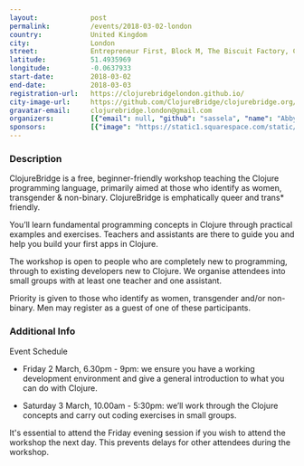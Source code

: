 ```yaml
---
layout:             post
permalink:          /events/2018-03-02-london
country:            United Kingdom
city:               London
street:             Entrepreneur First, Block M, The Biscuit Factory, Clements Road
latitude:           51.4935969
longitude:          -0.0637933
start-date:         2018-03-02
end-date:           2018-03-03
registration-url:   https://clojurebridgelondon.github.io/
city-image-url:     https://github.com/ClojureBridge/clojurebridge.org/raw/master/app/assets/images/events/london.jpg
gravatar-email:     clojurebridge.london@gmail.com
organizers:         [{"email": null, "github": "sassela", "name": "Abby Sassel", "twitter": "sassela"}, {"email": null, "github": "yolinas", "name": "Yolina Sotirova", "twitter": "yolinasotirova"}, {"email": null, "github": "jr0cket", "name": "John Stevenson", "twitter": "jr0cket"}, {"email": null, "github": "conan", "name": "Conan Cook", "twitter": "Willypimpernel"}]
sponsors:           [{"image": "https://static1.squarespace.com/static/5a67353d80bd5e34d18b9bc7/t/5a67362d419202ba47e0d8c8/1524214461606/?format=64w", "name": "Entrepreneur First", "url": "https://www.joinef.com/"}]
---
```


### Description

ClojureBridge is a free, beginner-friendly workshop teaching the Clojure programming language, primarily aimed at those who identify as women, transgender & non-binary. ClojureBridge is emphatically queer and trans* friendly.

You’ll learn fundamental programming concepts in Clojure through practical examples and exercises. Teachers and assistants are there to guide you and help you build your first apps in Clojure.

The workshop is open to people who are completely new to programming, through to existing developers new to Clojure. We organise attendees into small groups with at least one teacher and one assistant.

Priority is given to those who identify as women, transgender and/or non-binary. Men may register as a guest of one of these participants.

### Additional Info

Event Schedule

* Friday 2 March, 6.30pm - 9pm: we ensure you have a working development environment and give a general introduction to what you can do with Clojure.

* Saturday 3 March, 10.00am - 5:30pm: we’ll work through the Clojure concepts and carry out coding exercises in small groups.

It's essential to attend the Friday evening session if you wish to attend the workshop the next day. This prevents delays for other attendees during the workshop.
